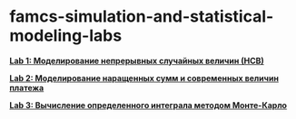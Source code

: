 # famcs-simulation-and-statistical-modeling-labs
[**Lab 1: Моделирование непрерывных случайных величин (НСВ)**](https://github.com/vetasavitskaya/famcs-simulation-and-statistical-modeling-labs/tree/main/lab-01-standard-normal_distribution)

[**Lab 2: Моделирование наращенных сумм и современных величин платежа**](https://github.com/vetasavitskaya/famcs-simulation-and-statistical-modeling-labs/tree/main/lab-03-accrued-amounts)

[**Lab 3: Вычисление определенного интеграла методом Монте-Карло**](https://github.com/vetasavitskaya/famcs-simulation-and-statistical-modeling-labs/tree/main/lab-02-monte_carlo_integration)
